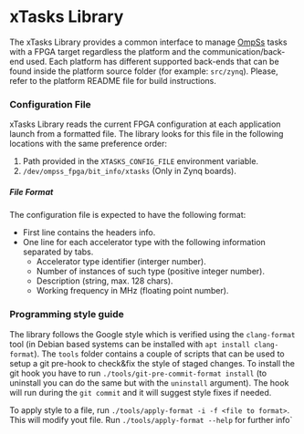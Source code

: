 # xTasks Library

The xTasks Library provides a common interface to manage [OmpSs](https://pm.bsc.es/ompss) tasks with a FPGA target regardless the platform and the communication/back-end used.
Each platform has different supported back-ends that can be found inside the platform source folder (for example: `src/zynq`).
Please, refer to the platform README file for build instructions.

### Configuration File

xTasks Library reads the current FPGA configuration at each application launch from a formatted file.
The library looks for this file in the following locations with the same preference order:
 1. Path provided in the `XTASKS_CONFIG_FILE` environment variable.
 2. `/dev/ompss_fpga/bit_info/xtasks` (Only in Zynq boards).

##### File Format

The configuration file is expected to have the following format:
 - First line contains the headers info.
 - One line for each accelerator type with the following information separated by tabs.
   - Accelerator type identifier (interger number).
   - Number of instances of such type (positive integer number).
   - Description (string, max. 128 chars).
   - Working frequency in MHz (floating point number).

### Programming style guide

The library follows the Google style which is verified using the `clang-format` tool (in Debian based systems can be installed with `apt install clang-format`).
The `tools` folder contains a couple of scripts that can be used to setup a git pre-hook to check&fix the style of staged changes.
To install the git hook you have to run `./tools/git-pre-commit-format install` (to uninstall you can do the same but with the `uninstall` argument).
The hook will run during the `git commit` and it will suggest style fixes if needed.

To apply style to a file, run `./tools/apply-format -i -f <file to format>`. This will modify yout file.
Run `./tools/apply-format --help` for further info`
